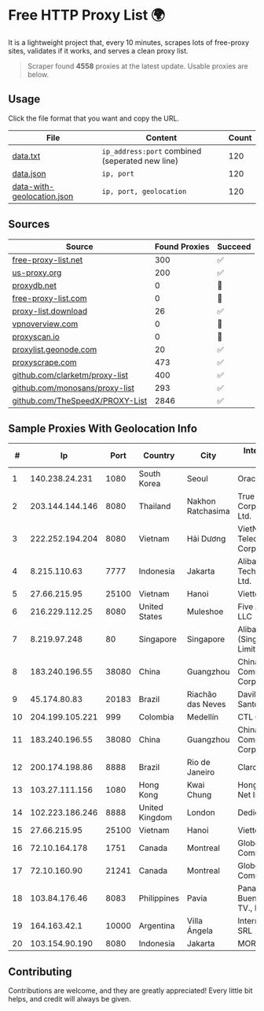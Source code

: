 
# Free HTTP Proxy List 🌍

It is a lightweight project that, every 10 minutes, scrapes lots of free-proxy sites, validates if it works, and serves a clean proxy list.


> Scraper found **4558** proxies at the latest update. Usable proxies are below.

## Usage

Click the file format that you want and copy the URL.


|File|Content|Count|
|----|-------|-----|
|[data.txt](https://raw.githubusercontent.com/themiralay/Proxy-List-World/master/data.txt)|`ip_address:port` combined (seperated new line)|120|
|[data.json](https://raw.githubusercontent.com/themiralay/Proxy-List-World/master/data.json)|`ip, port`|120|
|[data-with-geolocation.json](https://raw.githubusercontent.com/themiralay/Proxy-List-World/master/data-with-geolocation.json)|`ip, port, geolocation`|120|

## Sources

|Source|Found Proxies|Succeed|
|------|-------------|-------|
|[free-proxy-list.net](https://free-proxy-list.net)|300|✅|
|[us-proxy.org](https://www.us-proxy.org)|200|✅|
|[proxydb.net](http://proxydb.net)|0|🚫|
|[free-proxy-list.com](https://free-proxy-list.com/?page=&port=&type%5B%5D=http&type%5B%5D=https&up_time=0&search=Search)|0|🚫|
|[proxy-list.download](https://www.proxy-list.download/HTTP)|26|✅|
|[vpnoverview.com](https://vpnoverview.com/privacy/anonymous-browsing/free-proxy-servers)|0|🚫|
|[proxyscan.io](https://www.proxyscan.io)|0|🚫|
|[proxylist.geonode.com](https://proxylist.geonode.com/api/proxy-list?limit=300&page=1&sort_by=lastChecked&sort_type=desc&protocols=http,https)|20|✅|
|[proxyscrape.com](https://api.proxyscrape.com/v2/?request=displayproxies&protocol=http&timeout=10000&country=all&ssl=all&anonymity=all)|473|✅|
|[github.com/clarketm/proxy-list](https://raw.githubusercontent.com/clarketm/proxy-list/master/proxy-list-raw.txt)|400|✅|
|[github.com/monosans/proxy-list](https://raw.githubusercontent.com/monosans/proxy-list/main/proxies/http.txt)|293|✅|
|[github.com/TheSpeedX/PROXY-List](https://raw.githubusercontent.com/TheSpeedX/PROXY-List/master/http.txt)|2846|✅|


## Sample Proxies With Geolocation Info

|#|Ip|Port|Country|City|Internet Service Provider|
|-|--|----|-------|----|-------------------------|
|1|140.238.24.231|1080|South Korea|Seoul|Oracle Corporation|
|2|203.144.144.146|8080|Thailand|Nakhon Ratchasima|True Internet Corporation CO. Ltd.|
|3|222.252.194.204|8080|Vietnam|Hải Dương|VietNam Post and Telecom Corporation|
|4|8.215.110.63|7777|Indonesia|Jakarta|Alibaba (US) Technology Co., Ltd.|
|5|27.66.215.95|25100|Vietnam|Hanoi|Viettel Group|
|6|216.229.112.25|8080|United States|Muleshoe|Five Area Systems, LLC|
|7|8.219.97.248|80|Singapore|Singapore|Alibaba Cloud (Singapore) Private Limited|
|8|183.240.196.55|38080|China|Guangzhou|China Mobile Communications Corporation|
|9|45.174.80.83|20183|Brazil|Riachão das Neves|Davilson Dos Santos Correia-me|
|10|204.199.105.221|999|Colombia|Medellín|CTL Colombia|
|11|183.240.196.55|38080|China|Guangzhou|China Mobile Communications Corporation|
|12|200.174.198.86|8888|Brazil|Rio de Janeiro|Claro S.A|
|13|103.27.111.156|1080|Hong Kong|Kwai Chung|Hong Kong San Ai Net Int'l Limited|
|14|102.223.186.246|8888|United Kingdom|London|Dedicated Servers|
|15|27.66.215.95|25100|Vietnam|Hanoi|Viettel Group|
|16|72.10.164.178|1751|Canada|Montreal|GloboTech Communications|
|17|72.10.160.90|21241|Canada|Montreal|GloboTech Communications|
|18|103.84.176.46|8083|Philippines|Pavia|Panay Broadband / Buenavista Cable TV., Inc.|
|19|164.163.42.1|10000|Argentina|Villa Ángela|Interret Villa Angela SRL|
|20|103.154.90.190|8080|Indonesia|Jakarta|MORATELINDONAP|



## Contributing

Contributions are welcome, and they are greatly appreciated! Every
little bit helps, and credit will always be given.

